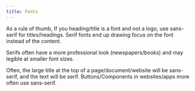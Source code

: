 ```yaml
---
title: Fonts
---
```


As a rule of thumb, If you heading/title is a font and not a logo, use sans-serif for titles/headings. Serif fonts end up drawing focus on the font instead of the content.

Serifs often have a more professional look (newspapers/books) and may legible at smaller font sizes.

Often, the large title at the top of a page/document/website will be sans-serif, and the text will be serif. Buttons/Components in websites/apps more often use sans-serif.
